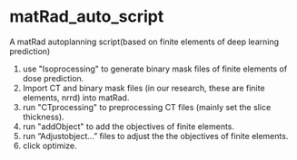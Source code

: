# matRad_auto_script
A matRad autoplanning script(based on finite elements of deep learning prediction)
1. use "Isoprocessing" to generate binary mask files of finite elements of dose prediction.
2. Import CT and binary mask files (in our research, these are finite elements, nrrd) into matRad.
3. run "CTprocessing" to preprocessing CT files (mainly set the slice thickness).
4. run "addObject" to add the objectives of finite elements.
5. run “Adjustobject...” files to adjust the the objectives of finite elements.
6. click optimize.
